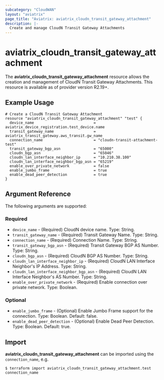 ```yaml
---
subcategory: "CloudWAN"
layout: "aviatrix"
page_title: "Aviatrix: aviatrix_cloudn_transit_gateway_attachment"
description: |-
  Create and manage CloudN Transit Gateway Attachments
---
```


# aviatrix_cloudn_transit_gateway_attachment

The **aviatrix_cloudn_transit_gateway_attachment** resource allows the creation and management of CloudN Transit Gateway Attachments. This resource is available as of provider version R2.19+.

## Example Usage

```hcl
# Create a CloudN Transit Gateway Attachment
resource "aviatrix_cloudn_transit_gateway_attachment" "test" {
  device_name                           = aviatrix_device_registration.test_device.name
  transit_gateway_name                  = aviatrix_transit_gateway.aws_transit.gw_name
  connection_name                       = "cloudn-transit-attachment-test" 
  transit_gateway_bgp_asn               = "65000"
  cloudn_bgp_asn                        = "65046"
  cloudn_lan_interface_neighbor_ip      = "10.210.38.100"
  cloudn_lan_interface_neighbor_bgp_asn = "65219"
  enable_over_private_network           = false 
  enable_jumbo_frame                    = true 
  enable_dead_peer_detection            = true 
}
```

## Argument Reference

The following arguments are supported:

### Required
* `device_name` - (Required) CloudN device name. Type: String.
* `transit_gateway_name` - (Required) Transit Gateway Name. Type: String.
* `connection_name` - (Required) Connection Name. Type: String.
* `transit_gateway_bgp_asn` - (Required) Transit Gateway BGP AS Number. Type: String.
* `cloudn_bgp_asn` - (Required) CloudN BGP AS Number. Type: String.
* `cloudn_lan_interface_neighbor_ip` - (Required) CloudN LAN Interface Neighbor's IP Address. Type: String.
* `cloudn_lan_interface_neighbor_bgp_asn` - (Required) CloudN LAN Interface Neighbor's AS Number. Type: String.
* `enable_over_private_network` - (Required) Enable connection over private network. Type: Boolean.

### Optional
* `enable_jumbo_frame` - (Optional) Enable Jumbo Frame support for the connection. Type: Boolean. Default: false.
* `enable_dead_peer_detection` - (Optional) Enable Dead Peer Detection. Type: Boolean. Default: true.

## Import

**aviatrix_cloudn_transit_gateway_attachment** can be imported using the `connection_name`, e.g.

```
$ terraform import aviatrix_cloudn_transit_gateway_attachment.test connection_name
```
